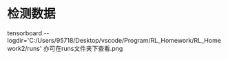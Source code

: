# 检测数据
tensorboard --logdir='C:/Users/95718/Desktop/vscode/Program/RL_Homework/RL_Homework2/runs'
亦可在runs文件夹下查看.png
